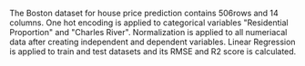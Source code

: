 The Boston dataset for house price prediction contains 506rows and 14 columns.
One hot encoding is applied to categorical variables "Residential Proportion" and "Charles River".
Normalization is applied to all numeriacal data after creating independent and dependent variables.
Linear Regression is applied to train and test datasets and its RMSE and R2 score is calculated.
